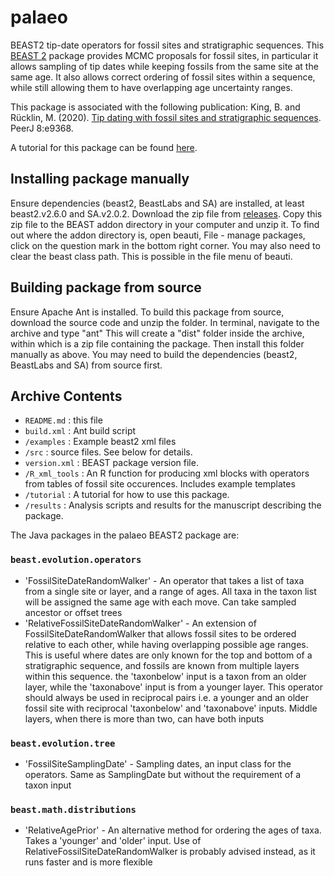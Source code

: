 # palaeo
BEAST2 tip-date operators for fossil sites and stratigraphic sequences.
This [BEAST 2](http://www.beast2.org) package provides MCMC proposals for fossil sites, in particular it allows sampling of tip dates while keeping fossils from the same site at the same age. It also allows correct ordering of fossil sites within a sequence, while still allowing them to have overlapping age uncertainty ranges.

This package is associated with the following publication:
King, B. and Rücklin, M. (2020). [Tip dating with fossil sites and stratigraphic sequences](https://peerj.com/articles/9368/). PeerJ 8:e9368.

A tutorial for this package can be found [here](https://github.com/king-ben/palaeo/tree/master/tutorial).

Installing package manually
---------------------------
Ensure dependencies (beast2, BeastLabs and SA) are installed, at least beast2.v2.6.0 and SA.v2.0.2.
Download the zip file from [releases](https://github.com/king-ben/palaeo/releases). Copy this zip file to the BEAST addon directory in your computer and unzip it. To find out where the addon directory is, open beauti, File - manage packages, click on the question mark in the bottom right corner. You may also need to clear the beast class path. This is possible in the file menu of beauti.

Building package from source
----------------------------
Ensure Apache Ant is installed.
To build this package from source, download the source code and unzip the folder. In terminal, navigate to the archive and type "ant"
This will create a "dist" folder inside the archive, within which is a zip file containing the package.
Then install this folder manually as above.
You may need to build the dependencies (beast2, BeastLabs and SA) from source first.

Archive Contents
----------------

* `README.md` : this file
* `build.xml` : Ant build script
* `/examples` : Example beast2 xml files
* `/src` : source files. See below for details.
* `version.xml` : BEAST package version file.
* `/R_xml_tools` : An R function for producing xml blocks with operators from tables of fossil site occurences. Includes example templates
* `/tutorial` : A tutorial for how to use this package.
* `/results` : Analysis scripts and results for the manuscript describing the package.

The Java packages in the palaeo BEAST2 package are:

### `beast.evolution.operators`
* 'FossilSiteDateRandomWalker' - An operator that takes a list of taxa from a single site or layer, and a range of ages. All taxa in the taxon list will be assigned the same age with each move. Can take sampled ancestor or offset trees
* 'RelativeFossilSiteDateRandomWalker' - An extension of FossilSiteDateRandomWalker that allows fossil sites to be ordered relative to each other, while having overlapping possible age ranges. This is useful where dates are only known for the top and bottom of a stratigraphic sequence, and fossils are known from multiple layers within this sequence. the 'taxonbelow' input is a taxon from an older layer, while the 'taxonabove' input is from a younger layer. This operator should always be used in reciprocal pairs i.e. a younger and an older fossil site with reciprocal 'taxonbelow' and 'taxonabove' inputs. Middle layers, when there is more than two, can have both inputs

### `beast.evolution.tree`
* 'FossilSiteSamplingDate' - Sampling dates, an input class for the operators. Same as SamplingDate but without the requirement of a taxon input

### `beast.math.distributions`
* 'RelativeAgePrior' - An alternative method for ordering the ages of taxa. Takes a 'younger' and 'older' input. Use of RelativeFossilSiteDateRandomWalker is probably advised instead, as it runs faster and is more flexible
